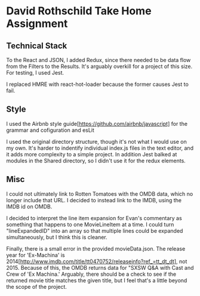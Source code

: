 # David Rothschild Take Home Assignment


## Technical Stack

To the React and JSON, I added Redux, since there needed to be data flow from the Filters to the Results. It's arguably overkill for a project of this size. For testing, I used Jest.

I replaced HMRE with react-hot-loader because the former causes Jest to fail.

## Style

I used the Airbnb style guide[https://github.com/airbnb/javascript] for the grammar and cofiguration and esLit

I used the original directory structure, though it's not what I would use on my own. It's harder to indentify individual index.js files in the text editor, and it adds more complexity to a simple project. In addition Jest balked at modules in the Shared directory, so I didn't use it for the redux elements.

## Misc

I could not ultimately link to Rotten Tomatoes with the OMDB data, which no longer include that URL. I decided to instead link to the IMDB, using the IMDB id on OMDB.

I decided to interpret the line item expansion for Evan's commentary as something that happens to one MovieLineItem at a time. I could turn "lineExpandedID" into an array so that multiple lines could be expanded simultaneously, but I think this is cleaner.

Finally, there is a small error in the provided movieData.json. The release year for 'Ex-Machina' is 2014[http://www.imdb.com/title/tt0470752/releaseinfo?ref_=tt_dt_dt], not 2015. Because of this, the OMDB returns data for "SXSW Q&A with Cast and Crew of 'Ex Machina.' Arguably, there should be a check to see if the returned movie title matches the given title, but I feel that's a little  beyond the scope of the project.
